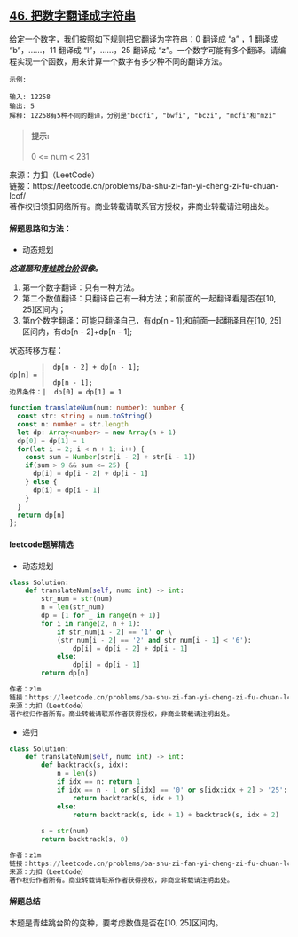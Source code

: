 ## [46. 把数字翻译成字符串](https://leetcode.cn/problems/ba-shu-zi-fan-yi-cheng-zi-fu-chuan-lcof/)

<p>
给定一个数字，我们按照如下规则把它翻译为字符串：0 翻译成 “a” ，1 翻译成 “b”，……，11 翻译成 “l”，……，25 翻译成 “z”。一个数字可能有多个翻译。请编程实现一个函数，用来计算一个数字有多少种不同的翻译方法。
</p>

```
示例: 

输入: 12258
输出: 5
解释: 12258有5种不同的翻译，分别是"bccfi", "bwfi", "bczi", "mcfi"和"mzi"
```

> #### 提示:
>
> 0 <= num < 231

<p style="font-size: 14px">
来源：力扣（LeetCode） <br>
链接：https://leetcode.cn/problems/ba-shu-zi-fan-yi-cheng-zi-fu-chuan-lcof/ <br>
著作权归领扣网络所有。商业转载请联系官方授权，非商业转载请注明出处。
</p>

#### 解题思路和方法：
- 动态规划

**_这道题和[青蛙跳台阶](./10-II.青蛙跳台阶问题.md)很像。_**
1. 第一个数字翻译：只有一种方法。
2. 第二个数值翻译：只翻译自己有一种方法；和前面的一起翻译看是否在[10, 25]区间内；
3. 第n个数字翻译：可能只翻译自己，有dp[n - 1];和前面一起翻译且在[10, 25]区间内，有dp[n - 2]+dp[n - 1];

状态转移方程：

            |  dp[n - 2] + dp[n - 1];
    dp[n] = |
            |  dp[n - 1];
    边界条件：|  dp[0] = dp[1] = 1


```ts
function translateNum(num: number): number {
  const str: string = num.toString()
  const n: number = str.length
  let dp: Array<number> = new Array(n + 1)
  dp[0] = dp[1] = 1
  for(let i = 2; i < n + 1; i++) {
    const sum = Number(str[i - 2] + str[i - 1])
    if(sum > 9 && sum <= 25) {
      dp[i] = dp[i - 2] + dp[i - 1]
    } else {
      dp[i] = dp[i - 1]
    }
  }
  return dp[n]
};
```

#### leetcode题解精选
- 动态规划

```python
class Solution:
    def translateNum(self, num: int) -> int:
        str_num = str(num)
        n = len(str_num)
        dp = [1 for _ in range(n + 1)] 
        for i in range(2, n + 1):
            if str_num[i - 2] == '1' or \
            (str_num[i - 2] == '2' and str_num[i - 1] < '6'):
                dp[i] = dp[i - 2] + dp[i - 1]
            else:
                dp[i] = dp[i - 1]
        return dp[n]

作者：z1m
链接：https://leetcode.cn/problems/ba-shu-zi-fan-yi-cheng-zi-fu-chuan-lcof/solution/dong-tai-gui-hua-dp-by-z1m/
来源：力扣（LeetCode）
著作权归作者所有。商业转载请联系作者获得授权，非商业转载请注明出处。
```

- 递归

```python
class Solution:
    def translateNum(self, num: int) -> int:
        def backtrack(s, idx):
            n = len(s)
            if idx == n: return 1
            if idx == n - 1 or s[idx] == '0' or s[idx:idx + 2] > '25':
                return backtrack(s, idx + 1)
            else:
                return backtrack(s, idx + 1) + backtrack(s, idx + 2)
        
        s = str(num)
        return backtrack(s, 0)

作者：z1m
链接：https://leetcode.cn/problems/ba-shu-zi-fan-yi-cheng-zi-fu-chuan-lcof/solution/dong-tai-gui-hua-dp-by-z1m/
来源：力扣（LeetCode）
著作权归作者所有。商业转载请联系作者获得授权，非商业转载请注明出处。
```

#### 解题总结
本题是青蛙跳台阶的变种，要考虑数值是否在[10, 25]区间内。
